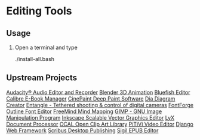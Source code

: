 # Editing Tools

## Usage

1. Open a terminal and type

	./install-all.bash

## Upstream Projects
[Audacity® Audio Editor and Recorder](http://audacity.sourceforge.net/)
[Blender 3D Animation](http://www.blender.org)
[Bluefish Editor](http://bluefish.openoffice.nl/index.html)
[Calibre E-Book Manager](http://calibre-ebook.com/)
[CinePaint Deep Paint Software](http://www.cinepaint.org)
[Dia Diagram Creator](https://live.gnome.org/Dia)
[Entangle - Tethered shooting & control of digital cameras](http://entangle-photo.org/)
[FontForge Outline Font Editor](http://sourceforge.net/projects/fontforge/)
[FreeMind Mind Mapping](http://freemind.sourceforge.net/wiki/index.php/Main_Page)
[GIMP - GNU Image Manipulation Program](http://www.gimp.org/)
[Inkscape Scalable Vector Graphics Editor](http://inkscape.org/)
[LyX Document Processor](http://www.lyx.org/)
[OCAL Open Clip Art Library](https://openclipart.org/)
[PiTiVi Video Editor](http://www.pitivi.org/)
[Django Web Framework](https://www.djangoproject.com/)
[Scribus Desktop Publishing](http://scribus.net/canvas/Scribus)
[Sigil EPUB Editor](https://code.google.com/p/sigil/)
